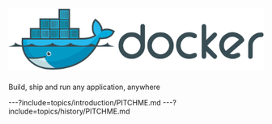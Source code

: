# ![Logo](assets/img/docker_logo.png)
Build, ship and run any application, anywhere

---?include=topics/introduction/PITCHME.md
---?include=topics/history/PITCHME.md
